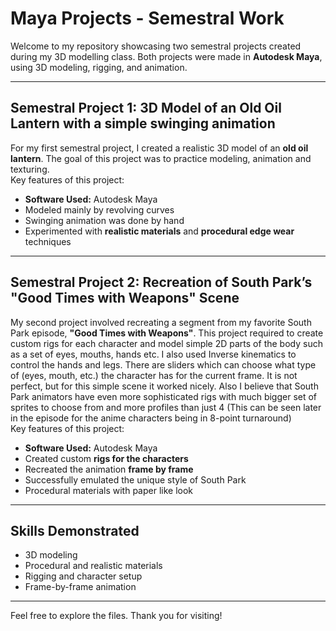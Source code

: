 # Maya Projects - Semestral Work

Welcome to my repository showcasing two semestral projects created during my 3D modelling class. Both projects were made in **Autodesk Maya**, using 3D modeling, rigging, and animation.

---

## **Semestral Project 1: 3D Model of an Old Oil Lantern with a simple swinging animation**
For my first semestral project, I created a realistic 3D model of an **old oil lantern**. The goal of this project was to practice modeling, animation and texturing.  
Key features of this project:
- **Software Used:** Autodesk Maya  
- Modeled mainly by revolving curves
- Swinging animation was done by hand
- Experimented with **realistic materials** and **procedural edge wear** techniques  

---

## **Semestral Project 2: Recreation of South Park’s "Good Times with Weapons" Scene**
My second project involved recreating a segment from my favorite South Park episode, **"Good Times with Weapons"**. This project required to create custom rigs for each character and model simple 2D parts of the body such as a set of eyes, mouths, hands etc. I also used Inverse kinematics to control the hands and legs. There are sliders which can choose what type of (eyes, mouth, etc.) the character has for the current frame. It is not perfect, but for this simple scene it worked nicely. Also I believe that South Park animators have even more sophisticated rigs with much bigger set of sprites to choose from and more profiles than just 4 (This can be seen later in the episode for the anime characters being in 8-point turnaround)  
Key features of this project:
- **Software Used:** Autodesk Maya  
- Created custom **rigs for the characters**  
- Recreated the animation **frame by frame**  
- Successfully emulated the unique style of South Park
- Procedural materials with paper like look 

---

## Skills Demonstrated
- 3D modeling
- Procedural and realistic materials
- Rigging and character setup
- Frame-by-frame animation

---

Feel free to explore the files. Thank you for visiting!
